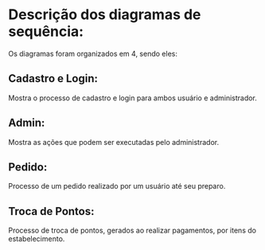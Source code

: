 # Descrição dos diagramas de sequência:

Os diagramas foram organizados em 4, sendo eles:

## Cadastro e Login:
Mostra o processo de cadastro e login para ambos usuário e administrador.

## Admin:
Mostra as ações que podem ser executadas pelo administrador.

## Pedido:
Processo de um pedido realizado por um usuário até seu preparo.

## Troca de Pontos:
Processo de troca de pontos, gerados ao realizar pagamentos, por itens do estabelecimento.

